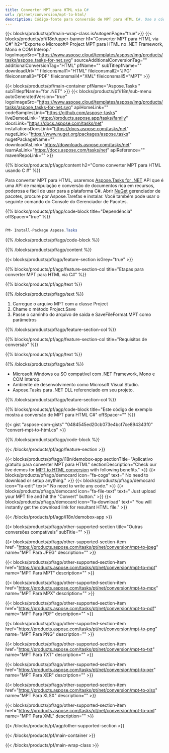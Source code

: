 ```yaml
---
title: Converter MPT para HTML via C# 
url: /pt/net/conversion/mpt-to-html/ 
description: Código-fonte para conversão de MPT para HTML C#. Use o código de exemplo da API para arquivos MPT em lote para conversão HTML no VB.NET Asp.NET ou em qualquer aplicativo baseado em .NET.
---
```


{{< blocks/products/pf/main-wrap-class isAutogenPage="true">}}
{{< blocks/products/pf/i18n/upper-banner h1="Converter MPT para HTML via C#" h2="Exporte o Microsoft® Project MPT para HTML no .NET Framework, Mono e COM Interop." logoImageSrc="https://www.aspose.cloud/templates/aspose/img/products/tasks/aspose_tasks-for-net.svg" sourceAdditionalConversionTag="" additionalConversionTag="HTML" pfName="" subTitlepfName="" downloadUrl="" fileiconsmall1="HTML" fileiconsmall2="JPG" fileiconsmall3="PDF" fileiconsmall4="XML" fileiconsmall5="MPT" >}}

{{< blocks/products/pf/main-container pfName="Aspose.Tasks " subTitlepfName="for .NET" >}}
{{< blocks/products/pf/i18n/sub-menu autoGeneratedVersion="true" logoImageSrc="https://www.aspose.cloud/templates/aspose/img/products/tasks/aspose_tasks-for-net.svg" apiHomeLink="" codeSamplesLink="https://github.com/aspose-tasks" liveDemosLink="https://products.aspose.app/tasks/family" docsLink="https://docs.aspose.com/tasks/net" installationsDocsLink="https://docs.aspose.com/tasks/net" nugetLink="https://www.nuget.org/packages/aspose.tasks" nugetPackageName="" downloadAsLink="https://downloads.aspose.com/tasks/net" learnAsLink="https://docs.aspose.com/tasks/net" apiReference="" mavenRepoLink="" >}}

{{% blocks/products/pf/agp/content h2="Como converter MPT para HTML usando C #" %}}

Para converter MPT para HTML, usaremos
 [Aspose.Tasks for .NET](https://products.aspose.com/tasks/net)
 API que é uma API de manipulação e conversão de documentos rica em recursos, poderosa e fácil de usar para a plataforma C#. Abrir
 [NuGet](https://www.nuget.org/packages/aspose.tasks)
 gerenciador de pacotes, procure por
 Aspose.Tarefas
 e instalar. Você também pode usar o seguinte comando do Console do Gerenciador de Pacotes.

{{% blocks/products/pf/agp/code-block title="Dependência" offSpacer="true" %}}

```cs

PM> Install-Package Aspose.Tasks

```

{{% /blocks/products/pf/agp/code-block %}}

{{% /blocks/products/pf/agp/content %}}

{{< blocks/products/pf/agp/feature-section isGrey="true" >}}

{{% blocks/products/pf/agp/feature-section-col title="Etapas para converter MPT para HTML via C#" %}}

{{% blocks/products/pf/agp/text %}}

{{% /blocks/products/pf/agp/text %}}

1. Carregue o arquivo MPT com a classe Project
1. Chame o método Project.Save
1. Passe o caminho do arquivo de saída e SaveFileFormat.MPT como parâmetros

{{% /blocks/products/pf/agp/feature-section-col %}}

{{% blocks/products/pf/agp/feature-section-col title="Requisitos de conversão" %}}

{{% blocks/products/pf/agp/text %}}

{{% /blocks/products/pf/agp/text %}}

- Microsoft Windows ou SO compatível com .NET Framework, Mono e COM Interop.
- Ambiente de desenvolvimento como Microsoft Visual Studio.
- Aspose.Tasks para .NET DLL referenciado em seu projeto.

{{% /blocks/products/pf/agp/feature-section-col %}}

{{% blocks/products/pf/agp/code-block title="Este código de exemplo mostra a conversão de MPT para HTML C#" offSpacer="" %}}

{{< gist "aspose-com-gists" "0484545ed20cb073e4bcf7ce894343f0" "convert-mpt-to-html.cs" >}}

{{% /blocks/products/pf/agp/code-block %}}

{{< /blocks/products/pf/agp/feature-section >}}

<!-- aboutfile Starts -->

{{< blocks/products/pf/agp/i18n/demobox-app sectionTitle="Aplicativo gratuito para converter MPT para HTML" sectionDescription="Check our live demos for [MPT to HTML conversion](https://products.aspose.app/tasks/conversion/mpt-to-html) with following benefits." >}}
        {{< blocks/products/pf/agp/democard icon="fa-cogs" text=" No need to download or setup anything." >}}
        {{< blocks/products/pf/agp/democard icon="fa-edit" text=" No need to write any code." >}}
        {{< blocks/products/pf/agp/democard icon="fa-file-text" text=" Just upload your MPT file and hit the \"Convert\" button." >}}
        {{< blocks/products/pf/agp/democard icon="fa-download" text=" You will instantly get the download link for resultant HTML file." >}}

{{< /blocks/products/pf/agp/i18n/demobox-app >}}

<!-- aboutfile Ends -->

{{< blocks/products/pf/agp/other-supported-section title="Outras conversões compatíveis" subTitle="" >}}

{{< blocks/products/pf/agp/other-supported-section-item href="https://products.aspose.com/tasks/pt/net/conversion/mpt-to-jpeg" name="MPT Para JPEG" description="" >}}

{{< blocks/products/pf/agp/other-supported-section-item href="https://products.aspose.com/tasks/pt/net/conversion/mpt-to-mpt" name="MPT Para MPT" description="" >}}

{{< blocks/products/pf/agp/other-supported-section-item href="https://products.aspose.com/tasks/pt/net/conversion/mpt-to-mpx" name="MPT Para MPX" description="" >}}

{{< blocks/products/pf/agp/other-supported-section-item href="https://products.aspose.com/tasks/pt/net/conversion/mpt-to-pdf" name="MPT Para PDF" description="" >}}

{{< blocks/products/pf/agp/other-supported-section-item href="https://products.aspose.com/tasks/pt/net/conversion/mpt-to-png" name="MPT Para PNG" description="" >}}

{{< blocks/products/pf/agp/other-supported-section-item href="https://products.aspose.com/tasks/pt/net/conversion/mpt-to-txt" name="MPT Para TXT" description="" >}}

{{< blocks/products/pf/agp/other-supported-section-item href="https://products.aspose.com/tasks/pt/net/conversion/mpt-to-xer" name="MPT Para XER" description="" >}}

{{< blocks/products/pf/agp/other-supported-section-item href="https://products.aspose.com/tasks/pt/net/conversion/mpt-to-xlsx" name="MPT Para XLSX" description="" >}}

{{< blocks/products/pf/agp/other-supported-section-item href="https://products.aspose.com/tasks/pt/net/conversion/mpt-to-xml" name="MPT Para XML" description="" >}}



{{< /blocks/products/pf/agp/other-supported-section >}}

{{< /blocks/products/pf/main-container >}}
    
{{< /blocks/products/pf/main-wrap-class >}}